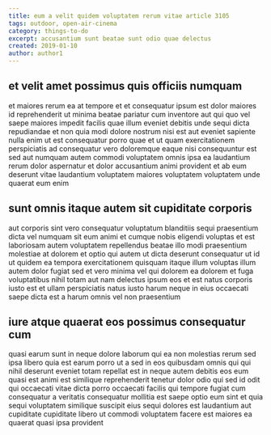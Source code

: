 ```yaml
---
title: eum a velit quidem voluptatem rerum vitae article 3105
tags: outdoor, open-air-cinema
category: things-to-do
excerpt: accusantium sunt beatae sunt odio quae delectus
created: 2019-01-10
author: author1
---
```


## et velit amet possimus quis officiis numquam

et maiores rerum ea at tempore et et consequatur ipsum est dolor maiores id reprehenderit ut minima beatae pariatur cum inventore aut qui quo vel saepe maiores impedit facilis quae illum eveniet debitis unde sequi dicta repudiandae et non quia modi dolore nostrum nisi est aut eveniet sapiente nulla enim ut est consequatur porro quae et ut quam exercitationem perspiciatis ad consequatur vero doloremque eaque nisi consequuntur est sed aut numquam autem commodi voluptatem omnis ipsa ea laudantium rerum dolor aspernatur et dolor accusantium animi provident et ab eum deserunt vitae laudantium voluptatem maiores voluptatem voluptatem unde quaerat eum enim

## sunt omnis itaque autem sit cupiditate corporis

aut corporis sint vero consequatur voluptatum blanditiis sequi praesentium dicta vel numquam sit eum animi et cumque nobis eligendi voluptas et est laboriosam autem voluptatem repellendus beatae illo modi praesentium molestiae at dolorem et optio qui autem ut dicta deserunt consequatur ut id ut quidem ea tempora exercitationem quisquam itaque illum voluptas illum autem dolor fugiat sed et vero minima vel qui dolorem ea dolorem et fuga voluptatibus nihil totam aut nam delectus ipsum eos et est natus corporis iusto est et ullam perspiciatis natus iusto harum neque in eius occaecati saepe dicta est a harum omnis vel non praesentium

## iure atque quaerat eos possimus consequatur cum

quasi earum sunt in neque dolore laborum qui ea non molestias rerum sed ipsa libero quia est earum porro ut a sed in eos quibusdam omnis qui qui nihil deserunt eveniet totam repellat est in neque autem debitis eos eum quasi est animi est similique reprehenderit tenetur dolor odio qui sed id odit qui occaecati vitae dicta porro occaecati facilis qui tempore fugiat cum consequatur a veritatis consequatur mollitia est saepe optio eum sint et quia sequi voluptatem similique suscipit eius sequi dolores est laudantium aut cupiditate cupiditate libero ut commodi voluptatem facere est maiores ea quaerat quasi ipsa provident
